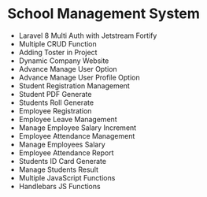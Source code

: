 
 # School Management System
 
- Laravel 8 Multi Auth with Jetstream Fortify
- Multiple CRUD Function
- Adding Toster in Project
- Dynamic Company Website
- Advance Manage User Option
- Advance Manage User Profile Option
- Student Registration Management
- Student PDF Generate
- Students Roll Generate
- Employee Registration
- Employee Leave Management
- Manage Employee Salary Increment
- Employee Attendance Management
- Manage Employees Salary
- Employee Attendance Report
- Students ID Card Generate
- Manage Students Result
- Multiple JavaScript Functions
- Handlebars JS Functions
